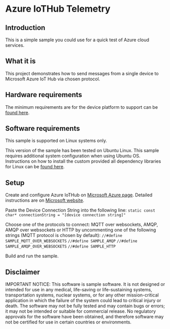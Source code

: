 # Azure IoTHub Telemetry

## Introduction
This is a simple sample you could use for a quick test of Azure cloud services.

## What it is
This project demonstrates how to send messages from a single device to Microsoft Azure IoT Hub via chosen protocol.

## Hardware requirements
The minimum requirements are for the device platform to support can be [found here](https://github.com/Azure/azure-iot-sdk-c).

## Software requirements
This sample is supported on Linux systems only.

This version of the sample has been tested on Ubuntu Linux. This sample requires additional system configuration when using Ubuntu OS. Instructions on how to install the custom provided all dependency libraries for Linux can be [found here](https://github.com/Azure/azure-iot-sdk-c/blob/master/doc/ubuntu_apt-get_sample_setup.md).

## Setup
Create and configure Azure IoTHub on [Microsoft Azure page](https://portal.azure.com/#home).
Detailed instructions are on [Microsoft website](https://docs.microsoft.com/en-us/azure/iot-hub/iot-hub-create-through-portal).

Paste the Device Connection String into the following line:
`static const char* connectionString = "[device connection string]"`

Choose one of the protocols to connect: MQTT over websockets, AMQP, AMQP over websockets or HTTP by uncommenting one of the following strings (MQTT protocol is chosen by default):
`//#define SAMPLE_MQTT_OVER_WEBSOCKETS`
`//#define SAMPLE_AMQP`
`//#define SAMPLE_AMQP_OVER_WEBSOCKETS`
`//#define SAMPLE_HTTP`

Build and run the sample.

## Disclaimer
IMPORTANT NOTICE: This software is sample software. It is not designed or intended for use in any medical, life-saving or life-sustaining systems, transportation systems, nuclear systems, or for any other mission-critical application in which the failure of the system could lead to critical injury or death. The software may not be fully tested and may contain bugs or errors; it may not be intended or suitable for commercial release. No regulatory approvals for the software have been obtained, and therefore software may not be certified for use in certain countries or environments.
